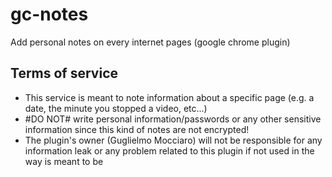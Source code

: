 # gc-notes
Add personal notes on every internet pages (google chrome plugin)

## Terms of service

* This service is meant to note information about a specific page (e.g. a date, the minute you stopped a video, etc...)
* #DO NOT# write personal information/passwords or any other sensitive information since this kind of notes are not encrypted!
* The plugin's owner (Guglielmo Mocciaro) will not be responsible for any information leak or any problem related to this plugin if not used in the way is meant to be